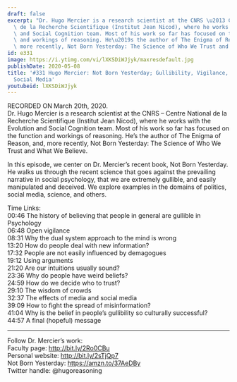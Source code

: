 ```yaml
---
draft: false
excerpt: "Dr. Hugo Mercier is a research scientist at the CNRS \u2013 Centre National\
  \ de la Recherche Scientifique (Institut Jean Nicod), where he works with the Evolution\
  \ and Social Cognition team. Most of his work so far has focused on the function\
  \ and workings of reasoning. He\u2019s the author of The Enigma of Reason, and,\
  \ more recently, Not Born Yesterday: The Science of Who We Trust and What We Believe."
id: e331
image: https://i.ytimg.com/vi/lXKSDiWJjyk/maxresdefault.jpg
publishDate: 2020-05-08
title: '#331 Hugo Mercier: Not Born Yesterday; Gullibility, Vigilance, Politics, and
  Social Media'
youtubeid: lXKSDiWJjyk
---
```

RECORDED ON March 20th, 2020.  
Dr. Hugo Mercier is a research scientist at the CNRS – Centre National de la Recherche Scientifique (Institut Jean Nicod), where he works with the Evolution and Social Cognition team. Most of his work so far has focused on the function and workings of reasoning. He’s the author of The Enigma of Reason, and, more recently, Not Born Yesterday: The Science of Who We Trust and What We Believe.

In this episode, we center on Dr. Mercier’s recent book, Not Born Yesterday. He walks us through the recent science that goes against the prevailing narrative in social psychology, that we are extremely gullible, and easily manipulated and deceived. We explore examples in the domains of politics, social media, science, and others.

Time Links:  
00:46  The history of believing that people in general are gullible in Psychology  
06:48  Open vigilance  
08:31  Why the dual system approach to the mind is wrong  
13:20  How do people deal with new information?  
17:32  People are not easily influenced by demagogues  
19:12  Using arguments  
21:20  Are our intuitions usually sound?  
23:36  Why do people have weird beliefs?  
24:59  How do we decide who to trust?  
29:10  The wisdom of crowds  
32:37  The effects of media and social media  
39:09  How to fight the spread of misinformation?  
41:04  Why is the belief in people’s gullibility so culturally successful?  
44:57  A final (hopeful) message

---

Follow Dr. Mercier’s work:  
Faculty page: http://bit.ly/2Ro0CBu  
Personal website: http://bit.ly/2sTjQp7  
Not Born Yesterday: https://amzn.to/37AeDBy  
Twitter handle: @hugoreasoning 
